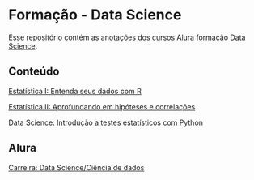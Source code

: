 # Formação - Data Science

Esse repositório contém as anotações dos cursos Alura formação <a href="https://cursos.alura.com.br/formacao-data-science" target="_blank">Data Science</a>.

## Conteúdo

<a href="https://github.com/gpanassol/alura-ciencia-dados/tree/master/estatistica-um-dados-com-r" target="_blank">Estatística I: Entenda seus dados com R</a>

<a href="https://github.com/gpanassol/alura-ciencia-dados/tree/master/estatistica-dois-hipotese-correlacao" target="_blank">Estatística II: Aprofundando em hipóteses e correlações</a>

<a href="https://github.com/gpanassol/alura-ciencia-dados/tree/master/data-science-introducao-testes-python" target="_blank">Data Science: Introdução a testes estatísticos com Python</a>

## Alura

<a href="https://cursos.alura.com.br/career/introducao-a-data-science" target="_blank">Carreira: Data Science/Ciência de dados</a>






